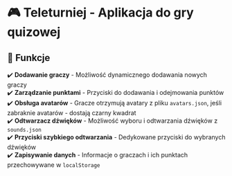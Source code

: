 # 🎮 Teleturniej - Aplikacja do gry quizowej

## 📌 Funkcje
✔️ **Dodawanie graczy** - Możliwość dynamicznego dodawania nowych graczy  
✔️ **Zarządzanie punktami** - Przyciski do dodawania i odejmowania punktów  
✔️ **Obsługa avatarów** - Gracze otrzymują avatary z pliku `avatars.json`, jeśli zabraknie avatarów - dostają czarny kwadrat  
✔️ **Odtwarzacz dźwięków** - Możliwość wyboru i odtwarzania dźwięków z `sounds.json`  
✔️ **Przyciski szybkiego odtwarzania** -  Dedykowane przyciski do wybranych dźwięków  
✔️ **Zapisywanie danych** - Informacje o graczach i ich punktach przechowywane w `localStorage`  


